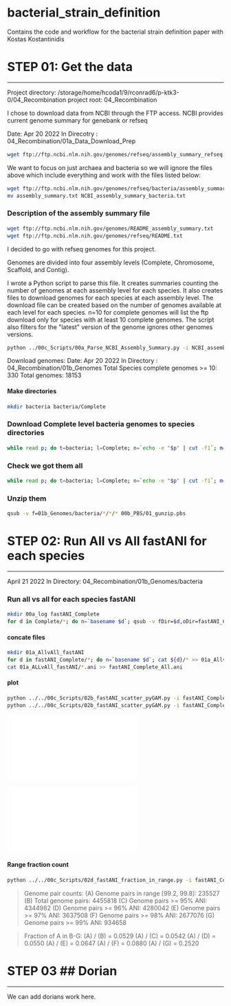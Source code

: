 # bacterial_strain_definition
Contains the code and workflow for the bacterial strain definition paper with Kostas Kostantinidis

# STEP 01: Get the data
---
Project directory: /storage/home/hcoda1/9/rconrad6/p-ktk3-0/04_Recombination
project root: 04_Recombination

I chose to download data from NCBI through the FTP access.
NCBI provides current genome summary for genebank or refseq

Date: Apr 20 2022
In Direcotry : 04_Recombination/01a_Data_Download_Prep

```bash
wget ftp://ftp.ncbi.nlm.nih.gov/genomes/refseq/assembly_summary_refseq.txt
```

We want to focus on just archaea and bacteria so we will ignore the files above which include everything
and work with the files listed below:
```bash
wget ftp://ftp.ncbi.nlm.nih.gov/genomes/refseq/bacteria/assembly_summary.txt
mv assembly_summary.txt NCBI_assembly_summary_bacteria.txt
```

### Description of the assembly summary file

```bash
wget ftp://ftp.ncbi.nlm.nih.gov/genomes/README_assembly_summary.txt
wget ftp://ftp.ncbi.nlm.nih.gov/genomes/refseq/README.txt
```
I decided to go with refseq genomes for this project.

Genomes are divided into four assembly levels (Complete, Chromosome, Scaffold, and Contig).

I wrote a Python script to parse this file.
It creates summaries counting the number of genomes at each assembly level for each species.
It also creates files to download genomes for each species at each assembly level.
The download file can be created based on the number of genomes available at each level for each species.
n=10 for complete genomes will list the ftp download only for species with at least 10 complete genomes.
The script also filters for the "latest" version of the genome ignores other genomes versions.

```bash
python ../00c_Scripts/00a_Parse_NCBI_Assembly_Summary.py -i NCBI_assembly_summary_bacteria.txt -p bacteria -n 10
```

Download genomes:
Date: Apr 20 2022
In Directory : 04_Recombination/01b_Genomes
Total Species complete genomes >= 10: 330
Total genomes: 18153

#### Make directories

```bash
mkdir bacteria bacteria/Complete
```

### Download Complete level bacteria genomes to species directories

```bash
while read p; do t=bacteria; l=Complete; n=`echo -e "$p" | cut -f1`; m=`echo -e "$p" | cut -f2`; if [ ! -d ${t}/${l}/$n ]; then mkdir ${t}/${l}/$n; fi; wget -P ${t}/${l}/$n $m; done < ../01a_Data_Download_Prep/bacteria_Complete_ftps.sh
```

### Check we got them all

```bash
while read p; do t=bacteria; l=Complete; n=`echo -e "$p" | cut -f1`; m=`echo -e "$p" | cut -f2`; x=`echo $m | rev | cut -d/ -f1 | cut -d. -f2- | rev`; if [ ! -s ${t}/${l}/${n}/$x ]; then echo $n $x "NOT COMPLETE DOWNLOADING"; wget -P ${t}/${l}/$n $m; fi; done < ../01a_Data_Download_Prep/bacteria_Complete_ftps.sh
```

### Unzip them

```bash
qsub -v f=01b_Genomes/bacteria/*/*/* 00b_PBS/01_gunzip.pbs
```

# STEP 02: Run All vs All fastANI for each species
---

April 21 2022
In Directory: 04_Recombination/01b_Genomes/bacteria

### Run all vs all for each species fastANI

```bash
mkdir 00a_log fastANI_Complete
for d in Complete/*; do n=`basename $d`; qsub -v fDir=$d,oDir=fastANI_Complete,n=$n ../../00b_PBS/02a_fastANI.pbs; done
```

#### concate files

```bash
mkdir 01a_AllvAll_fastANI
for d in fastANI_Complete/*; do n=`basename $d`; cat ${d}/* >> 01a_AllvAll_fastANI/${n}.ani; echo $d; done
cat 01a_ALLvAll_fastANI/*.ani >> fastANI_Complete_All.ani
```

#### plot
```bash
python ../../00c_Scripts/02b_fastANI_scatter_pyGAM.py -i fastANI_Complete_All.ani -s All_species -o fastANI_Complete_All_95_density_pyGAM.pdf -z True -g True
python ../../00c_Scripts/02b_fastANI_scatter_pyGAM.py -i fastANI_Complete_All.ani -s All_species -o fastANI_Complete_All_98_density_pyGAM.pdf -xmin 98 -t 0.5 -z True -g True
```

![Shared genome fraction vs ANI plot for 330 species constrained at 95% ANI.](figures/fastANI_Complete_All_95_density_pyGAM.pdf)

![Shared genome fraction vs ANI plot for 330 species constrained at 98% ANI.](figures/fastANI_Complete_All_98_density_pyGAM.pdf)

#### Range fraction count
```bash
python ../../00c_Scripts/02d_fastANI_fraction_in_range.py -i fastANI_Complete_All.ani -xmin 99.2 -xmax 99.8
```

> Genome pair counts:	(A) Genome pairs in range [99.2, 99.8]: 235527
> 	(B) Total genome pairs: 4455818
> 	(C) Genome pairs >= 95% ANI: 4344982
> 	(D) Genome pairs >= 96% ANI: 4280042
> 	(E) Genome pairs >= 97% ANI: 3637508
> 	(F) Genome pairs >= 98% ANI: 2677076
> 	(G) Genome pairs >= 99% ANI: 934658

> Fraction of A in B-G:	(A) / (B) = 0.0529
> 	(A) / (C) = 0.0542
> 	(A) / (D) = 0.0550
> 	(A) / (E) = 0.0647
> 	(A) / (F) = 0.0880
> 	(A) / (G) = 0.2520

# STEP 03 ## Dorian
---

We can add dorians work here.

